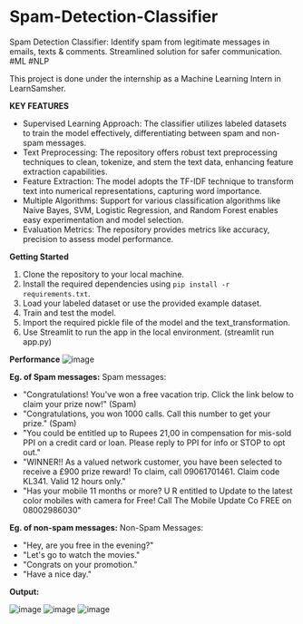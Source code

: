 
# Spam-Detection-Classifier
Spam Detection Classifier: Identify spam from legitimate messages in emails, texts &amp; comments. Streamlined solution for safer communication. #ML #NLP

This project is done under the internship as a Machine Learning Intern in LearnSamsher.

**KEY FEATURES**
- Supervised Learning Approach: The classifier utilizes labeled datasets to train the model effectively, differentiating between spam and non-spam messages.
- Text Preprocessing: The repository offers robust text preprocessing techniques to clean, tokenize, and stem the text data, enhancing feature extraction capabilities.
- Feature Extraction: The model adopts the TF-IDF technique to transform text into numerical representations, capturing word importance.
- Multiple Algorithms: Support for various classification algorithms like Naive Bayes, SVM, Logistic Regression, and Random Forest enables easy experimentation and model selection.
- Evaluation Metrics: The repository provides metrics like accuracy, precision to assess model performance.

**Getting Started**
1. Clone the repository to your local machine.
2. Install the required dependencies using `pip install -r requirements.txt`.
3. Load your labeled dataset or use the provided example dataset.
4. Train and test the model.
5. Import the required pickle file of the model and the text_transformation.
6. Use Streamlit to run the app in the local environment. (streamlit run app.py)

**Performance**
![image](https://github.com/nazims-flow/Spam-Detection-Classifier/assets/84512979/94dd2611-035e-4146-86e1-4cc7308cb28a)

**Eg. of Spam messages:**
Spam messages:
- "Congratulations! You've won a free vacation trip. Click the link below to claim your prize now!" (Spam)
- "Congratulations, you won 1000 calls. Call this number to get your prize." (Spam)
- "You could be entitled up to  Rupees 21,00 in compensation for mis-sold PPI on a credit card or loan. Please reply to PPI for info or STOP to opt out."
- "WINNER!! As a valued network customer, you have been selected to receive a £900 prize reward! To claim, call 09061701461. Claim code KL341. Valid 12 hours only."
- "Has your mobile 11 months or more? U R entitled to Update to the latest color mobiles with camera for Free! Call The Mobile Update Co FREE on 08002986030"

**Eg. of non-spam messages:**
Non-Spam Messages:
- "Hey, are you free in the evening?"
- "Let's go to watch the movies."
- "Congrats on your promotion."
- "Have a nice day."

**Output:**


![image](https://github.com/nazims-flow/Spam-Detection-Classifier/assets/84512979/b4c9d292-6f01-47d1-be76-f9e4270b2c65)
![image](https://github.com/nazims-flow/Spam-Detection-Classifier/assets/84512979/fb2945f6-b160-4c1b-b09e-41e675bad62f)
![image](https://github.com/nazims-flow/Spam-Detection-Classifier/assets/84512979/d6270822-be58-4b78-bc2b-c3686bf9d84d)











